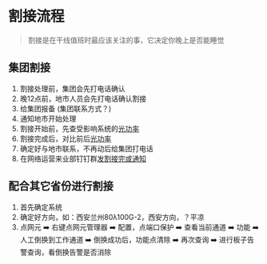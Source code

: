 # 割接流程

> 割接是在干线值班时最应该关注的事，它决定你晚上是否能睡觉

## 集团割接

1. 割接处理前，集团会先打电话确认
2. 晚12点前，地市人员会先打电话确认割接
3. 给集团报备 (集团联系方式？)
4. 通知地市开始处理
5. 割接开始前，先查受影响系统的[光功率](/backbone/optical-power.md)
6. 割接完成后，对比前后[光功率](/backbone/optical-power.md)
7. 确定好与地市联系，不再动后给集团打电话
8. 在网络运营来业部钉钉群[发割接完或通知](/backbone/notification.md)



## 配合其它省份进行割接

1. 首先确定系统
2. 确定好方向，如：西安兰州80λ100G-2，西安方向，？平凉
3. 点网元 ➡️ 右键点网元管理器 ➡️ 配置，点端口保护 ➡️ 查看当前通道 ➡️ 功能 ➡️ 人工倒换到工作通道 ➡️ 倒换成功后，功能点清除 ➡️ 再次查询 ➡️ 进行板子告警查询，看倒换告警是否消除
